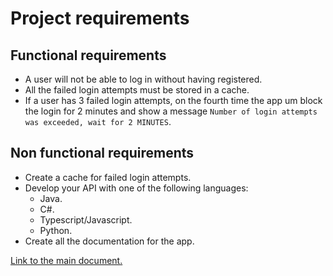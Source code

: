 # Project requirements

## Functional requirements

- A user will not be able to log in without having registered.
- All the failed login attempts must be stored in a cache.
- If a user has 3 failed login attempts, on the fourth time the app um block the login for 2 minutes and show a message ```Number of login attempts was exceeded, wait for 2 MINUTES```.

## Non functional requirements

- Create a cache for failed login attempts.
- Develop your API with one of the following languages:
  - Java.
  - C#.
  - Typescript/Javascript.
  - Python.
- Create all the documentation for the app.

[Link to the main document.](../../README.md)
